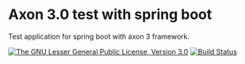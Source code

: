 # Axon 3.0 test with spring boot

Test application for spring boot with axon 3 framework.

[![The GNU Lesser General Public License, Version 3.0](https://img.shields.io/badge/license-LGPL3-blue.svg)](http://www.gnu.org/licenses/lgpl-3.0.txt)
[![Build Status](https://travis-ci.org/mbogner/spring-boot-axon-test.svg?branch=master)](https://travis-ci.org/mbogner/spring-boot-axon-test)